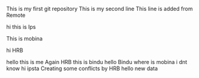 This is my first git repository
This is my second line
This line is added from Remote

hi this is Ips

This is mobina


hi HRB

hello this is me
Again HRB
this is bindu
hello Bindu
where is mobina
i dnt know
hi ipsta
Creating some conflicts by HRB
hello
new data

